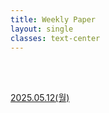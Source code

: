 ```yaml
---
title: Weekly Paper
layout: single
classes: text-center
---
```

<br>
<br>

<a href="/2025/05/12/wp-01.html">2025.05.12(월)</a><br>

